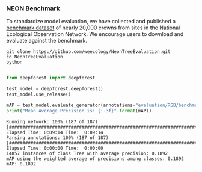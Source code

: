 ### NEON Benchmark

To standardize model evaluation, we have collected and published a [benchmark dataset](https://github.com/weecology/NeonTreeEvaluation) of nearly 20,000 crowns from sites in the National Ecological Observation Network. We encourage users to download and evaluate against the benchmark.

```
git clone https://github.com/weecology/NeonTreeEvaluation.git
cd NeonTreeEvaluation
python

```

```python

from deepforest import deepforest

test_model = deepforest.deepforest()
test_model.use_release()

mAP = test_model.evaluate_generator(annotations="evaluation/RGB/benchmark_annotations.csv")
print("Mean Average Precision is: {:.3f}".format(mAP))

```

```
Running network: 100% (187 of 187) |#######################################################################################################################################################| Elapsed Time: 0:09:14 Time:  0:09:14
Parsing annotations: 100% (187 of 187) |###################################################################################################################################################| Elapsed Time: 0:00:00 Time:  0:00:00
14857 instances of class Tree with average precision: 0.1892
mAP using the weighted average of precisions among classes: 0.1892
mAP: 0.1892
```

